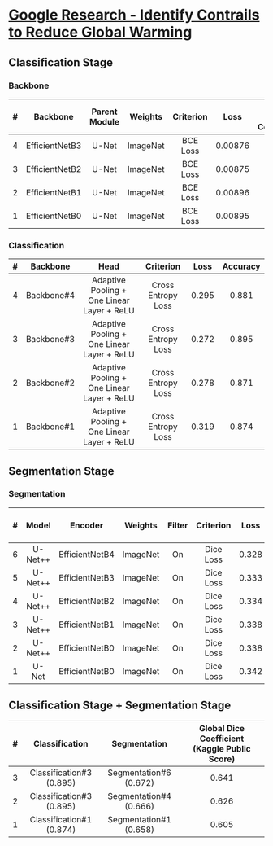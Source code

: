 # [Google Research - Identify Contrails to Reduce Global Warming](https://www.kaggle.com/competitions/google-research-identify-contrails-reduce-global-warming)

## Classification Stage

### Backbone

| # |    Backbone    | Parent Module | Weights  | Criterion |  Loss   | Global Dice Coefficient |
|:-:|:--------------:|:-------------:|:--------:|:---------:|:-------:|:-----------------------:|
| 4 | EfficientNetB3 |     U-Net     | ImageNet | BCE Loss  | 0.00876 |          0.524          |
| 3 | EfficientNetB2 |     U-Net     | ImageNet | BCE Loss  | 0.00875 |          0.515          |
| 2 | EfficientNetB1 |     U-Net     | ImageNet | BCE Loss  | 0.00896 |          0.508          |
| 1 | EfficientNetB0 |     U-Net     | ImageNet | BCE Loss  | 0.00895 |          0.503          |

### Classification

| # |  Backbone  |                    Head                    |     Criterion      | Loss  | Accuracy |
|:-:|:----------:|:------------------------------------------:|:------------------:|:-----:|:--------:|
| 4 | Backbone#4 | Adaptive Pooling + One Linear Layer + ReLU | Cross Entropy Loss | 0.295 |  0.881   |
| 3 | Backbone#3 | Adaptive Pooling + One Linear Layer + ReLU | Cross Entropy Loss | 0.272 |  0.895   |
| 2 | Backbone#2 | Adaptive Pooling + One Linear Layer + ReLU | Cross Entropy Loss | 0.278 |  0.871   |
| 1 | Backbone#1 | Adaptive Pooling + One Linear Layer + ReLU | Cross Entropy Loss | 0.319 |  0.874   |

## Segmentation Stage

### Segmentation

| # |  Model  |    Encoder     | Weights  | Filter | Criterion | Loss  | Global Dice Coefficient |
|:-:|:-------:|:--------------:|:--------:|:------:|:---------:|:-----:|:-----------------------:|
| 6 | U-Net++ | EfficientNetB4 | ImageNet |   On   | Dice Loss | 0.328 |          0.672          |
| 5 | U-Net++ | EfficientNetB3 | ImageNet |   On   | Dice Loss | 0.333 |          0.667          |
| 4 | U-Net++ | EfficientNetB2 | ImageNet |   On   | Dice Loss | 0.334 |          0.666          |
| 3 | U-Net++ | EfficientNetB1 | ImageNet |   On   | Dice Loss | 0.338 |          0.662          |
| 2 | U-Net++ | EfficientNetB0 | ImageNet |   On   | Dice Loss | 0.338 |          0.662          |
| 1 |  U-Net  | EfficientNetB0 | ImageNet |   On   | Dice Loss | 0.342 |          0.658          |

## Classification Stage + Segmentation Stage

| # |      Classification      |      Segmentation      | Global Dice Coefficient (Kaggle Public Score) |
|:-:|:------------------------:|:----------------------:|:---------------------------------------------:|
| 3 | Classification#3 (0.895) | Segmentation#6 (0.672) |                     0.641                     |
| 2 | Classification#3 (0.895) | Segmentation#4 (0.666) |                     0.626                     |
| 1 | Classification#1 (0.874) | Segmentation#1 (0.658) |                     0.605                     |
